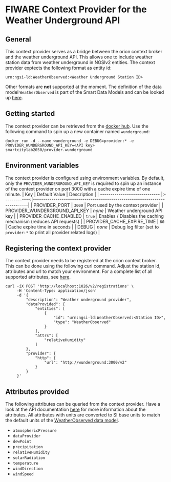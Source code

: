 # FIWARE Context Provider for the Weather Underground API

## General
This context provider serves as a bridge between the orion context broker and the weather underground API. This allows one to include weather station data from weather underground in NGSIv2 entities. The context provider exptects the following format as entity id:
```
urn:ngsi-ld:WeatherObserved:<Weather Underground Station ID>
```
Other formats are **not** supported at the moment. The definition of the data model `WeatherObserved` is part of the Smart Data Models and can be looked up [here](https://github.com/smart-data-models/dataModel.Weather/blob/master/WeatherObserved/doc/spec.md).

## Getting started
The context provider can be retrieved from the [docker hub](https://hub.docker.com/r/smartcitylab2050/provider.wunderground). Use the following command to spin up a new container named `wunderground`:
```
docker run -d --name wunderground -e DEBUG=provider:* -e PROVIDER_WUNDERGROUND_API_KEY=<API key> smartcitylab2050/provider.wunderground
```

## Environment variables
The context provider is configured using environment variables. By default, only the `PROVIDER_WUNDERGROUND_API_KEY` is required to spin up an instance of the context provider on port 3000 with a cache expire time of one minute.
| Key                           | Default Value | Description                                                               |
| ----------------------------- |:-------------:|---------------------------------------------------------------------------|
| PROVIDER_PORT                 | `3000`        | Port used by the context provider                                         |
| PROVIDER_WUNDERGROUND_API_KEY | *none*        | Weather underground API key                                               |
| PROVIDER_CACHE_ENABLED        | `true`        | Enables / Disables the caching mechanism (reduces API requests)           |
| PROVIDER_CACHE_EXPIRE_TIME    | `60`          | Cache expire time in seconds                                              |
| DEBUG                         | *none*        | Debug log filter (set to `provider:*` to print all provider related logs) |

## Registering the context provider
The context provider needs to be registered at the orion context broker. This can be done using the following curl command. Adjust the station id, attributes and url to match your environment. For a complete list of all supported attributes, see [here](#attributes-provided).
```
curl -iX POST 'http://localhost:1026/v2/registrations' \
     -H 'Content-Type: application/json'
     -d '{
         "description": "Weather underground provider",
         "dataProvided": {
             "entities": [
                 {
                     "id": "urn:ngsi-ld:WeatherObserved:<Station ID>",
                     "type": "WeatherObserved"
                 }
             ],
             "attrs": [
                 "relativeHumidity"
             ]
         },
         "provider": {
             "http": {
                 "url": "http://wunderground:3000/v2"
             }
         }
     }'
```

## Attributes provided
The following attributes can be queried from the context provider. Have a look at the API documentation [here](https://docs.google.com/document/d/1eKCnKXI9xnoMGRRzOL1xPCBihNV2rOet08qpE_gArAY/edit) for more information about the attributes. All attributes with units are converted to SI base units to match the default units of the [WeatherObserved data model](https://github.com/smart-data-models/dataModel.Weather/blob/master/WeatherObserved/doc/spec.md).
* `atmosphericPressure`
* `dataProvider`
* `dewPoint`
* `precipitation`
* `relativeHumidity`
* `solarRadiation`
* `temperature`
* `windDirection`
* `windSpeed`
